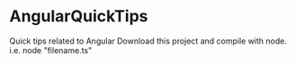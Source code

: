 # AngularQuickTips
Quick tips related to Angular
Download this project and compile with node. i.e. node "filename.ts"
